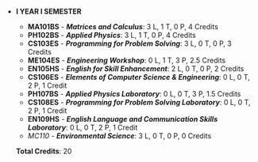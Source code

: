 - **I YEAR I SEMESTER**
  - **MA101BS** - ***Matrices and Calculus***: 3 L, 1 T, 0 P, 4 Credits
  - **PH102BS** - ***Applied Physics***: 3 L, 1 T, 0 P, 4 Credits
  - **CS103ES** - ***Programming for Problem Solving***: 3 L, 0 T, 0 P, 3 Credits
  - **ME104ES** - ***Engineering Workshop***: 0 L, 1 T, 3 P, 2.5 Credits
  - **EN105HS** - ***English for Skill Enhancement***: 2 L, 0 T, 0 P, 2 Credits
  - **CS106ES** - ***Elements of Computer Science & Engineering***: 0 L, 0 T, 2 P, 1 Credit
  - **PH107BS** - ***Applied Physics Laboratory***: 0 L, 0 T, 3 P, 1.5 Credits
  - **CS108ES** - ***Programming for Problem Solving Laboratory***: 0 L, 0 T, 2 P, 1 Credit
  - **EN109HS** - ***English Language and Communication Skills Laboratory***: 0 L, 0 T, 2 P, 1 Credit
  - *MC110* - ***Environmental Science***: 3 L, 0 T, 0 P, 0 Credits

  **Total Credits**: 20
